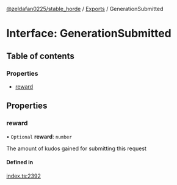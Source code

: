 [@zeldafan0225/stable_horde](../README.md) / [Exports](../modules.md) / GenerationSubmitted

# Interface: GenerationSubmitted

## Table of contents

### Properties

- [reward](GenerationSubmitted.md#reward)

## Properties

### reward

• `Optional` **reward**: `number`

The amount of kudos gained for submitting this request

#### Defined in

[index.ts:2392](https://github.com/ZeldaFan0225/stable_horde/blob/c25ea19/index.ts#L2392)
